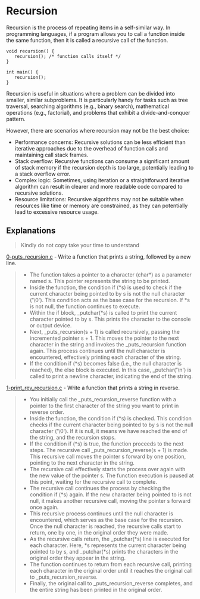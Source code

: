 # Recursion
Recursion is the process of repeating items in a self-similar way. In programming languages, if a program allows you to call a function inside the same function, then it is called a recursive call of the function.
```
void recursion() {
   recursion(); /* function calls itself */
}

int main() {
   recursion();
}
```
Recursion is useful in situations where a problem can be divided into smaller, similar subproblems. It is particularly handy for tasks such as tree traversal, searching algorithms (e.g., binary search), mathematical operations (e.g., factorial), and problems that exhibit a divide-and-conquer pattern.

However, there are scenarios where recursion may not be the best choice:

* Performance concerns: Recursive solutions can be less efficient than iterative approaches due to the overhead of function calls and maintaining call stack frames.
* Stack overflow: Recursive functions can consume a significant amount of stack memory if the recursion depth is too large, potentially leading to a stack overflow error.
* Complex logic: Sometimes, using iteration or a straightforward iterative algorithm can result in clearer and more readable code compared to recursive solutions.
* Resource limitations: Recursive algorithms may not be suitable when resources like time or memory are constrained, as they can potentially lead to excessive resource usage.

## Explanations
> Kindly do not copy take your time to understand

[0-puts_recursion.c](https://github.com/Darryl-Mbae/alx-low_level_programming/blob/master/0x08-recursion/0-puts_recursion.c) - Write a function that prints a string, followed by a new line.
> * The function takes a pointer to a character (char*) as a parameter named s. This pointer represents the string to be printed.
> * Inside the function, the condition if (*s) is used to check if the current character being pointed to by s is not the null character ('\0'). This condition acts as the base case for the recursion. If *s is not null, the function continues to execute.
> * Within the if block, _putchar(*s) is called to print the current character pointed to by s. This prints the character to the console or output device.
> * Next, _puts_recursion(s + 1) is called recursively, passing the incremented pointer s + 1. This moves the pointer to the next character in the string and invokes the _puts_recursion function again. This process continues until the null character is encountered, effectively printing each character of the string.
> * If the condition if (*s) becomes false (i.e., the null character is reached), the else block is executed. In this case, _putchar('\n') is called to print a newline character, indicating the end of the string.

[1-print_rev_recursion.c](https://github.com/Darryl-Mbae/alx-low_level_programming/blob/master/0x08-recursion/1-print_rev_recursion.c) - Write a function that prints a string in reverse.
> * You initially call the _puts_recursion_reverse function with a pointer to the first character of the string you want to print in reverse order.
> * Inside the function, the condition if (*s) is checked. This condition checks if the current character being pointed to by s is not the null character ('\0'). If it is null, it means we have reached the end of the string, and the recursion stops.
> * If the condition if (*s) is true, the function proceeds to the next steps. The recursive call _puts_recursion_reverse(s + 1) is made. This recursive call moves the pointer s forward by one position, pointing to the next character in the string.
> * The recursive call effectively starts the process over again with the new value of the pointer s. The function execution is paused at this point, waiting for the recursive call to complete.
> * The recursive call continues the process by checking the condition if (*s) again. If the new character being pointed to is not null, it makes another recursive call, moving the pointer s forward once again.
> * This recursive process continues until the null character is encountered, which serves as the base case for the recursion. Once the null character is reached, the recursive calls start to return, one by one, in the original order they were made.
> * As the recursive calls return, the _putchar(*s) line is executed for each character. Here, *s represents the current character being pointed to by s, and _putchar(*s) prints the characters in the original order they appear in the string.
> * The function continues to return from each recursive call, printing each character in the original order until it reaches the original call to _puts_recursion_reverse.
> * Finally, the original call to _puts_recursion_reverse completes, and the entire string has been printed in the original order.
